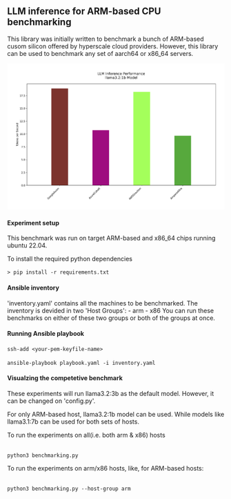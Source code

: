 ## LLM inference for ARM-based CPU benchmarking

This library was initially written to benchmark a bunch of ARM-based cusom silicon offered by hyperscale cloud providers. However, this library can be used to benchmark any set of aarch64 or x86_64 servers.

![LLM inferencing for custom ARM-based silicon](/benchmark_visuals/llm_benchmark.png)

#### Experiment setup
This benchmark was run on target ARM-based and x86_64 chips running ubuntu 22.04.

To install the required python dependencies

    > pip install -r requirements.txt

#### Ansible inventory
'inventory.yaml' contains all the machines to be benchmarked. The inventory is devided in two 'Host Groups':
    -   arm
    -   x86
You can run these benchmarks on either of these two groups or both of the groups at once.

#### Running Ansible playbook
```console
ssh-add <your-pem-keyfile-name>

ansible-playbook playbook.yaml -i inventory.yaml
```

#### Visualzing the competetive benchmark
These experiments will run llama3.2:3b as the default model. However, it can be changed on 'config.py'.

For only ARM-based host, llama3.2:1b model can be used. While models like llama3.1:7b can be used for both sets of hosts.

To run the experiments on all(i.e. both arm & x86) hosts

```console

python3 benchmarking.py

```

To run the experiments on arm/x86 hosts, like, for ARM-based hosts:

```console

python3 benchmarking.py --host-group arm

```